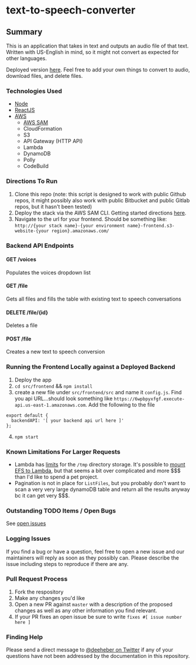 # text-to-speech-converter

## Summary
This is an application that takes in text and outputs an audio file of that text. Written with US-English in mind, so it might not convert as expected for other languages.

Deployed version [here](http://text-to-speech-converter-prod-frontend.s3-website-us-west-2.amazonaws.com/). Feel free to add your own things to convert to audio, download files, and delete files.

### Technologies Used
- [Node](https://nodejs.org/)
- [ReactJS](https://reactjs.org/)
- [AWS](https://aws.amazon.com/)
  - [AWS SAM](https://aws.amazon.com/serverless/sam/)
  - CloudFormation
  - S3
  - API Gateway (HTTP API)
  - Lambda
  - DynamoDB
  - Polly
  - CodeBuild

### Directions To Run
1. Clone this repo (note: this script is designed to work with public Github repos, it might possibly also work with public Bitbucket and public Gitlab repos, but it hasn't been tested)
2. Deploy the stack via the AWS SAM CLI. Getting started directions [here](https://docs.aws.amazon.com/serverless-application-model/latest/developerguide/serverless-sam-cli-install.html).
3. Navigate to the url for your frontend. Should be something like: `http://{your stack name}-{your environment name}-frontend.s3-website-{your region}.amazonaws.com/`

### Backend API Endpoints
#### GET /voices
Populates the voices dropdown list

#### GET /file
Gets all files and fills the table with existing text to speech conversations

#### DELETE /file/{id}
Deletes a file

#### POST /file
Creates a new text to speech conversion

### Running the Frontend Locally against a Deployed Backend
1. Deploy the app
2. `cd src/frontend` && `npm install`
3. create a new file under `src/frontend/src` and name it `config.js`. Find you api URL...should look something like `https://6wpbpyxfgf.execute-api.us-east-1.amazonaws.com`. Add the following to the file
  ```
  export default {
    backendAPI: '[ your backend api url here ]'
  };
  ```
4. `npm start`

### Known Limitations For Larger Requests
- Lambda has [limits](https://docs.aws.amazon.com/lambda/latest/dg/limits.html) for the `/tmp` directory storage. It's possible to [mount EFS to Lambda](https://docs.aws.amazon.com/lambda/latest/dg/services-efs.html), but that seems a bit over complicated and more $$$ than I'd like to spend a pet project.
- Pagination is not in place for `ListFiles`, but you probably don't want to scan a very very large dynamoDB table and return all the results anyway bc it can get very $$$.

### Outstanding TODO Items / Open Bugs
See [open issues](https://github.com/deeheber/text-to-speech-converter/issues)

### Logging Issues
If you find a bug or have a question, feel free to open a new issue and our maintainers will reply as soon as they possibly can. Please describe the issue including steps to reproduce if there are any.

### Pull Request Process
1. Fork the respository
2. Make any changes you'd like
3. Open a new PR against `master` with a description of the proposed changes as well as any other information you find relevant.
4. If your PR fixes an open issue be sure to write `fixes #[ issue number here ]`

### Finding Help
Please send a direct message to [@deeheber on Twitter](https://twitter.com/deeheber) if any of your questions have not been addressed by the documentation in this repository.
